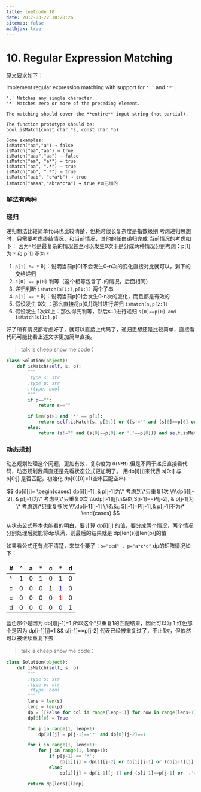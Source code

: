 ```yaml
---
title: leetcode_10
date: 2017-03-22 10:20:26
sitemap: false
mathjax: true
---
```



# 10. Regular Expression Matching

原文要求如下：

Implement regular expression matching with support for `'.'` and `'*'`.
```
'.' Matches any single character.
'*' Matches zero or more of the preceding element.

The matching should cover the **entire** input string (not partial).

The function prototype should be:
bool isMatch(const char *s, const char *p)

Some examples:
isMatch("aa","a") → false
isMatch("aa","aa") → true
isMatch("aaa","aa") → false
isMatch("aa", "a*") → true
isMatch("aa", ".*") → true
isMatch("ab", ".*") → true
isMatch("aab", "c*a*b") → true
isMatch("aaaa","ab*a*c*a") → true #自己加的
```

### 解法有两种

### 递归
递归想法比较简单代码也比较清楚，但耗时很长复杂度是指数级别
考虑递归思想时，只需要考虑终结情况，和当前情况，其他的任由递归完成
当前情况的考虑如下：
因为`*`号是最复杂的情况甚至可以发生0次于是分成两种情况分别考虑：p[1] 为 `*` 和 p[1] 不为 `*`

1. `p[1] != *` 时：说明当前p[0]不会发生0-n次的变化直接对比就可以，剩下的交给递归
  1. `s[0] == p[0]` 判等（这个相等包含了`.`的情况，后面相同）
  2. 递归判断 `isMatch(s[1:],p[1:])` 两个子串
2. `p[1] == *` 时：说明当前p[0]会发生0-n次的变化，而且都是有效的
  1. 假设发生 0次 ：那么直接将p[0,1]跳过进行递归 `isMatch(s,p[2:])`
  2. 假设发生 1次以上：那么得先判等，然后s+1进行递归 `s[0]==p[0] and isMatch(s[1:],p)`

好了所有情况都考虑好了，就可以直接上代码了，递归思想还是比较简单，直接看代码可能比看上述文字更加简单直接。

> talk is cheep show me code：

```python
class Solution(object):
    def isMatch(self, s, p):
        """
        :type s: str
        :type p: str
        :rtype: bool
        """
        if p=="":
            return s==""

        if len(p)>1 and '*' == p[1]:
            return self.isMatch(s, p[2:]) or ((s!="" and (s[0]==p[0] or '.'==p[0])) and self.isMatch(s[1:], p))
        else:
            return (s!="" and (s[0]==p[0] or '.'==p[0])) and self.isMatch(s[1:], p[1:])
```

### 动态规划
动态规划处理这个问题，更加有效，复杂度为 `O(N*M)`.但是不同于递归直接看代码，动态规划我简直还是先看状态公式更加明了。
用dp[i][j]来代表 s[0:i] 与 p[0:j] 是否匹配，初始化 dp[0][0]=1(空串匹配空串)

$$ 
dp[i][j]=
\begin{cases}
dp[i][j-1],                             &  p[j-1]为\* 考虑到\*只重复1次
\\\\dp[i][j-2],                         &  p[j-1]为\* 考虑到\*只重复0次
\\\\dp[i-1][j]\;\&\&\;S[i-1]==P[j-2],   &  p[j-1]为\* 考虑到\*只重复多次
\\\\dp[i-1][j-1] \;\&\&\; S[i-1]=P[j-1],&  p[j-1]不为\*
\end{cases}
$$

从状态公式基本也能看的明白，要计算 dp[i][j] 的值，要分成两个情况，两个情况分别处理后就能将dp填满，则最后的结果就是 dp[len(s)][len(p)]的值

如果看公式还有点不清楚，来举个栗子：` s="ccd" , p="a*c*d" `
dp的矩阵情况如下：

| # | ^ | a | \* | c | \* | d |
| --- | --- | --- | --- | --- | --- | --- |
| ^ | 1 | 0 | 1 | 0 | 1 | 0 |
| c | 0 | 0 | 0 | 1 | <font color=blue>1</font> | 0 |
| c | 0 | 0 | 0 | 0 | <font color=red>1</font> | 0 |
| d | 0 | 0 | 0 | 0 | 0 | 1 |

蓝色那个是因为 dp[i][j-1]=1 所以这个\*只重复1的匹配结果，因此可以为 1
红色那个是因为 dp[i-1][j]=1 && s[i-1]==p[j-2] 代表已经被重复过了，不止1次，但依然可以被继续重复下去

> talk is cheep show me code：

```python
class Solution(object):
    def isMatch(self, s, p):
        """
        :type s: str
        :type p: str
        :rtype: bool
        """
        lens = len(s)
        lenp = len(p)
        dp = [[False for col in range(lenp+1)] for row in range(lens+1)]
        dp[0][0] = True

        for j in range(1, lenp+1):
            dp[0][j] = p[j-1]=='*' and dp[0][j-2]==1

        for i in range(1, lens+1):
            for j in range(1, lenp+1):
                if p[j-1] == '*':
                    dp[i][j] = dp[i][j-2] or dp[i][j-1] or (dp[i-1][j] and (s[i-1]==p[j-2] or '.'==p[j-2]))
                else:
                    dp[i][j] = dp[i-1][j-1] and (s[i-1]==p[j-1] or '.'==p[j-1])

        return dp[lens][lenp]
```

